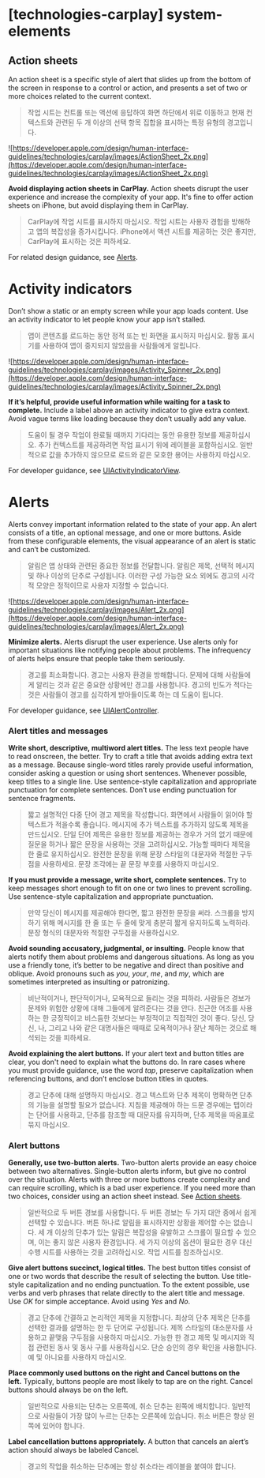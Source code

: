 # **[technologies-carplay] system-elements**

## **Action sheets**

An action sheet is a specific style of alert that slides up from the bottom of the screen in response to a control or action, and presents a set of two or more choices related to the current context.
> 작업 시트는 컨트롤 또는 액션에 응답하여 화면 하단에서 위로 이동하고 현재 컨텍스트와 관련된 두 개 이상의 선택 항목 집합을 표시하는 특정 유형의 경고입니다.
>




![https://developer.apple.com/design/human-interface-guidelines/technologies/carplay/images/ActionSheet_2x.png](https://developer.apple.com/design/human-interface-guidelines/technologies/carplay/images/ActionSheet_2x.png)

**Avoid displaying action sheets in CarPlay.** Action sheets disrupt the user experience and increase the complexity of your app. It's fine to offer action sheets on iPhone, but avoid displaying them in CarPlay.
> CarPlay에 작업 시트를 표시하지 마십시오. 작업 시트는 사용자 경험을 방해하고 앱의 복잡성을 증가시킵니다. iPhone에서 액션 시트를 제공하는 것은 좋지만, CarPlay에 표시하는 것은 피하세요.
>




For related design guidance, see [Alerts](https://developer.apple.com/design/human-interface-guidelines/technologies/carplay/system-elements#alerts).

# **Activity indicators**

Don’t show a static or an empty screen while your app loads content. Use an activity indicator to let people know your app isn’t stalled.
> 앱이 콘텐츠를 로드하는 동안 정적 또는 빈 화면을 표시하지 마십시오. 활동 표시기를 사용하여 앱이 중지되지 않았음을 사람들에게 알립니다.
>




![https://developer.apple.com/design/human-interface-guidelines/technologies/carplay/images/Activity_Spinner_2x.png](https://developer.apple.com/design/human-interface-guidelines/technologies/carplay/images/Activity_Spinner_2x.png)

**If it’s helpful, provide useful information while waiting for a task to complete.** Include a label above an activity indicator to give extra context. Avoid vague terms like loading because they don’t usually add any value.
> 도움이 될 경우 작업이 완료될 때까지 기다리는 동안 유용한 정보를 제공하십시오. 추가 컨텍스트를 제공하려면 작업 표시기 위에 레이블을 포함하십시오. 일반적으로 값을 추가하지 않으므로 로드와 같은 모호한 용어는 사용하지 마십시오.
>




For developer guidance, see [UIActivityIndicatorView](https://developer.apple.com/documentation/uikit/uiactivityindicatorview).

# **Alerts**

Alerts convey important information related to the state of your app. An alert consists of a title, an optional message, and one or more buttons. Aside from these configurable elements, the visual appearance of an alert is static and can’t be customized.
> 알림은 앱 상태와 관련된 중요한 정보를 전달합니다. 알림은 제목, 선택적 메시지 및 하나 이상의 단추로 구성됩니다. 이러한 구성 가능한 요소 외에도 경고의 시각적 모양은 정적이므로 사용자 지정할 수 없습니다.
>




![https://developer.apple.com/design/human-interface-guidelines/technologies/carplay/images/Alert_2x.png](https://developer.apple.com/design/human-interface-guidelines/technologies/carplay/images/Alert_2x.png)

**Minimize alerts.** Alerts disrupt the user experience. Use alerts only for important situations like notifying people about problems. The infrequency of alerts helps ensure that people take them seriously.
> 경고를 최소화합니다. 경고는 사용자 환경을 방해합니다. 문제에 대해 사람들에게 알리는 것과 같은 중요한 상황에만 경고를 사용합니다. 경고의 빈도가 적다는 것은 사람들이 경고를 심각하게 받아들이도록 하는 데 도움이 됩니다.
>




For developer guidance, see [UIAlertController](https://developer.apple.com/documentation/uikit/uialertcontroller).

### **Alert titles and messages**

**Write short, descriptive, multiword alert titles.** The less text people have to read onscreen, the better. Try to craft a title that avoids adding extra text as a message. Because single-word titles rarely provide useful information, consider asking a question or using short sentences. Whenever possible, keep titles to a single line. Use sentence-style capitalization and appropriate punctuation for complete sentences. Don’t use ending punctuation for sentence fragments.
> 짧고 설명적인 다중 단어 경고 제목을 작성합니다. 화면에서 사람들이 읽어야 할 텍스트가 적을수록 좋습니다. 메시지에 추가 텍스트를 추가하지 않도록 제목을 만드십시오. 단일 단어 제목은 유용한 정보를 제공하는 경우가 거의 없기 때문에 질문을 하거나 짧은 문장을 사용하는 것을 고려하십시오. 가능할 때마다 제목을 한 줄로 유지하십시오. 완전한 문장을 위해 문장 스타일의 대문자와 적절한 구두점을 사용하세요. 문장 조각에는 끝 문장 부호를 사용하지 마십시오.
>




**If you must provide a message, write short, complete sentences.** Try to keep messages short enough to fit on one or two lines to prevent scrolling. Use sentence-style capitalization and appropriate punctuation.
> 만약 당신이 메시지를 제공해야 한다면, 짧고 완전한 문장을 써라. 스크롤을 방지하기 위해 메시지를 한 줄 또는 두 줄에 맞게 충분히 짧게 유지하도록 노력하라. 문장 형식의 대문자와 적절한 구두점을 사용하십시오.
>




**Avoid sounding accusatory, judgmental, or insulting.** People know that alerts notify them about problems and dangerous situations. As long as you use a friendly tone, it’s better to be negative and direct than positive and oblique. Avoid pronouns such as *you*, *your*, *me*, and *my*, which are sometimes interpreted as insulting or patronizing.
> 비난적이거나, 판단적이거나, 모욕적으로 들리는 것을 피하라. 사람들은 경보가 문제와 위험한 상황에 대해 그들에게 알려준다는 것을 안다. 친근한 어조를 사용하는 한 긍정적이고 비스듬한 것보다는 부정적이고 직접적인 것이 좋다. 당신, 당신, 나, 그리고 나와 같은 대명사들은 때때로 모욕적이거나 잘난 체하는 것으로 해석되는 것을 피하세요.
>




**Avoid explaining the alert buttons.** If your alert text and button titles are clear, you don't need to explain what the buttons do. In rare cases where you must provide guidance, use the word *tap*, preserve capitalization when referencing buttons, and don’t enclose button titles in quotes.
> 경고 단추에 대해 설명하지 마십시오. 경고 텍스트와 단추 제목이 명확하면 단추의 기능을 설명할 필요가 없습니다. 지침을 제공해야 하는 드문 경우에는 탭이라는 단어를 사용하고, 단추를 참조할 때 대문자를 유지하며, 단추 제목을 따옴표로 묶지 마십시오.
>




### **Alert buttons**

**Generally, use two-button alerts.** Two-button alerts provide an easy choice between two alternatives. Single-button alerts inform, but give no control over the situation. Alerts with three or more buttons create complexity and can require scrolling, which is a bad user experience. If you need more than two choices, consider using an action sheet instead. See [Action sheets](https://developer.apple.com/design/human-interface-guidelines/technologies/carplay/system-elements#action-sheets).
> 일반적으로 두 버튼 경보를 사용합니다. 두 버튼 경보는 두 가지 대안 중에서 쉽게 선택할 수 있습니다. 버튼 하나로 알림을 표시하지만 상황을 제어할 수는 없습니다. 세 개 이상의 단추가 있는 알림은 복잡성을 유발하고 스크롤이 필요할 수 있으며, 이는 좋지 않은 사용자 환경입니다. 세 가지 이상의 옵션이 필요한 경우 대신 수행 시트를 사용하는 것을 고려하십시오. 작업 시트를 참조하십시오.
>




**Give alert buttons succinct, logical titles.** The best button titles consist of one or two words that describe the result of selecting the button. Use title-style capitalization and no ending punctuation. To the extent possible, use verbs and verb phrases that relate directly to the alert title and message. Use *OK* for simple acceptance. Avoid using *Yes* and *No*.
> 경고 단추에 간결하고 논리적인 제목을 지정합니다. 최상의 단추 제목은 단추를 선택한 결과를 설명하는 한 두 단어로 구성됩니다. 제목 스타일의 대소문자를 사용하고 끝맺음 구두점을 사용하지 마십시오. 가능한 한 경고 제목 및 메시지와 직접 관련된 동사 및 동사 구를 사용하십시오. 단순 승인의 경우 확인을 사용합니다. 예 및 아니요를 사용하지 마십시오.
>




**Place commonly used buttons on the right and Cancel buttons on the left.** Typically, buttons people are most likely to tap are on the right. Cancel buttons should always be on the left.
> 일반적으로 사용되는 단추는 오른쪽에, 취소 단추는 왼쪽에 배치합니다. 일반적으로 사람들이 가장 많이 누르는 단추는 오른쪽에 있습니다. 취소 버튼은 항상 왼쪽에 있어야 합니다.
>




**Label cancellation buttons appropriately.** A button that cancels an alert’s action should always be labeled Cancel.
> 경고의 작업을 취소하는 단추에는 항상 취소라는 레이블을 붙여야 합니다.
>




